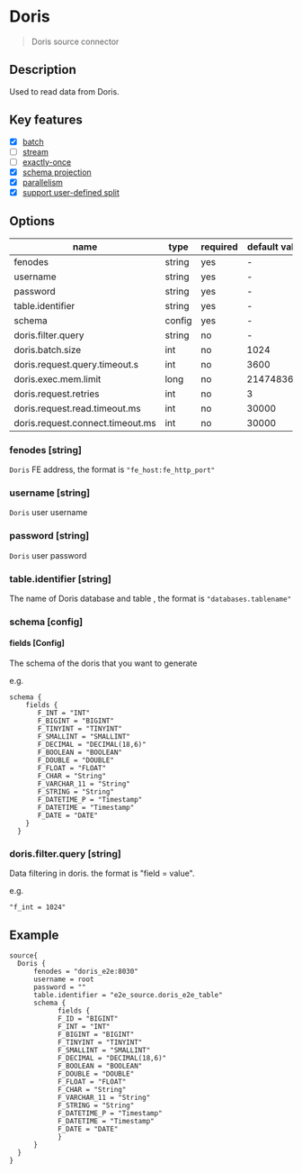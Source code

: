 # Doris

> Doris source connector

## Description

Used to read data from Doris.

## Key features

- [x] [batch](../../concept/connector-v2-features.md)
- [ ] [stream](../../concept/connector-v2-features.md)
- [ ] [exactly-once](../../concept/connector-v2-features.md)
- [x] [schema projection](../../concept/connector-v2-features.md)
- [x] [parallelism](../../concept/connector-v2-features.md)
- [x] [support user-defined split](../../concept/connector-v2-features.md)

## Options

|               name               |  type  | required | default value |
|----------------------------------|--------|----------|---------------|
| fenodes                          | string | yes      | -             |
| username                         | string | yes      | -             |
| password                         | string | yes      | -             |
| table.identifier                 | string | yes      | -             |
| schema                           | config | yes      | -             |
| doris.filter.query               | string | no       | -             |
| doris.batch.size                 | int    | no       | 1024          |
| doris.request.query.timeout.s    | int    | no       | 3600          |
| doris.exec.mem.limit             | long   | no       | 2147483648    |
| doris.request.retries            | int    | no       | 3             |
| doris.request.read.timeout.ms    | int    | no       | 30000         |
| doris.request.connect.timeout.ms | int    | no       | 30000         |

### fenodes [string]

`Doris` FE address, the format is `"fe_host:fe_http_port"`

### username [string]

`Doris` user username

### password [string]

`Doris` user password

### table.identifier [string]

The name of Doris database and table , the format is `"databases.tablename"`

### schema [config]

#### fields [Config]

The schema of the doris that you want to generate

e.g.

```
schema {
    fields {
       F_INT = "INT"
       F_BIGINT = "BIGINT"
       F_TINYINT = "TINYINT"
       F_SMALLINT = "SMALLINT"
       F_DECIMAL = "DECIMAL(18,6)"
       F_BOOLEAN = "BOOLEAN"
       F_DOUBLE = "DOUBLE"
       F_FLOAT = "FLOAT"
       F_CHAR = "String"
       F_VARCHAR_11 = "String"
       F_STRING = "String"
       F_DATETIME_P = "Timestamp"
       F_DATETIME = "Timestamp"
       F_DATE = "DATE" 
    }
  }
```

### doris.filter.query [string]

Data filtering in doris. the format is "field = value".

e.g.

```
"f_int = 1024"
```
## Example

```
source{
  Doris {
      fenodes = "doris_e2e:8030"
      username = root
      password = ""
      table.identifier = "e2e_source.doris_e2e_table"
      schema {
            fields {
            F_ID = "BIGINT"
            F_INT = "INT"
            F_BIGINT = "BIGINT"
            F_TINYINT = "TINYINT"
            F_SMALLINT = "SMALLINT"
            F_DECIMAL = "DECIMAL(18,6)"
            F_BOOLEAN = "BOOLEAN"
            F_DOUBLE = "DOUBLE"
            F_FLOAT = "FLOAT"
            F_CHAR = "String"
            F_VARCHAR_11 = "String"
            F_STRING = "String"
            F_DATETIME_P = "Timestamp"
            F_DATETIME = "Timestamp"
            F_DATE = "DATE"
            }
      }
  }
}
```
